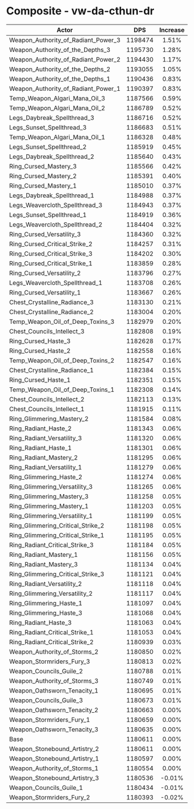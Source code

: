 # Composite - vw-da-cthun-dr
| Actor | DPS | Increase |
|---|:---:|:---:|
|Weapon_Authority_of_Radiant_Power_3|1198474|1.51%|
|Weapon_Authority_of_the_Depths_3|1195730|1.28%|
|Weapon_Authority_of_Radiant_Power_2|1194430|1.17%|
|Weapon_Authority_of_the_Depths_2|1193055|1.05%|
|Weapon_Authority_of_the_Depths_1|1190436|0.83%|
|Weapon_Authority_of_Radiant_Power_1|1190397|0.83%|
|Temp_Weapon_Algari_Mana_Oil_3|1187566|0.59%|
|Temp_Weapon_Algari_Mana_Oil_2|1186789|0.52%|
|Legs_Daybreak_Spellthread_3|1186716|0.52%|
|Legs_Sunset_Spellthread_3|1186683|0.51%|
|Temp_Weapon_Algari_Mana_Oil_1|1186328|0.48%|
|Legs_Sunset_Spellthread_2|1185919|0.45%|
|Legs_Daybreak_Spellthread_2|1185640|0.43%|
|Ring_Cursed_Mastery_3|1185566|0.42%|
|Ring_Cursed_Mastery_2|1185391|0.40%|
|Ring_Cursed_Mastery_1|1185010|0.37%|
|Legs_Daybreak_Spellthread_1|1184988|0.37%|
|Legs_Weavercloth_Spellthread_3|1184943|0.37%|
|Legs_Sunset_Spellthread_1|1184919|0.36%|
|Legs_Weavercloth_Spellthread_2|1184404|0.32%|
|Ring_Cursed_Versatility_3|1184360|0.32%|
|Ring_Cursed_Critical_Strike_2|1184257|0.31%|
|Ring_Cursed_Critical_Strike_3|1184202|0.30%|
|Ring_Cursed_Critical_Strike_1|1183859|0.28%|
|Ring_Cursed_Versatility_2|1183796|0.27%|
|Legs_Weavercloth_Spellthread_1|1183708|0.26%|
|Ring_Cursed_Versatility_1|1183667|0.26%|
|Chest_Crystalline_Radiance_3|1183130|0.21%|
|Chest_Crystalline_Radiance_2|1183004|0.20%|
|Temp_Weapon_Oil_of_Deep_Toxins_3|1182979|0.20%|
|Chest_Councils_Intellect_3|1182808|0.19%|
|Ring_Cursed_Haste_3|1182628|0.17%|
|Ring_Cursed_Haste_2|1182558|0.16%|
|Temp_Weapon_Oil_of_Deep_Toxins_2|1182547|0.16%|
|Chest_Crystalline_Radiance_1|1182384|0.15%|
|Ring_Cursed_Haste_1|1182351|0.15%|
|Temp_Weapon_Oil_of_Deep_Toxins_1|1182308|0.14%|
|Chest_Councils_Intellect_2|1182113|0.13%|
|Chest_Councils_Intellect_1|1181915|0.11%|
|Ring_Glimmering_Mastery_2|1181584|0.08%|
|Ring_Radiant_Haste_2|1181343|0.06%|
|Ring_Radiant_Versatility_3|1181320|0.06%|
|Ring_Radiant_Haste_1|1181301|0.06%|
|Ring_Radiant_Mastery_2|1181295|0.06%|
|Ring_Radiant_Versatility_1|1181279|0.06%|
|Ring_Glimmering_Haste_2|1181274|0.06%|
|Ring_Glimmering_Versatility_3|1181265|0.06%|
|Ring_Glimmering_Mastery_3|1181258|0.05%|
|Ring_Glimmering_Mastery_1|1181203|0.05%|
|Ring_Glimmering_Versatility_1|1181199|0.05%|
|Ring_Glimmering_Critical_Strike_2|1181198|0.05%|
|Ring_Glimmering_Critical_Strike_1|1181195|0.05%|
|Ring_Radiant_Critical_Strike_3|1181184|0.05%|
|Ring_Radiant_Mastery_1|1181156|0.05%|
|Ring_Radiant_Mastery_3|1181134|0.04%|
|Ring_Glimmering_Critical_Strike_3|1181121|0.04%|
|Ring_Radiant_Versatility_2|1181118|0.04%|
|Ring_Glimmering_Versatility_2|1181117|0.04%|
|Ring_Glimmering_Haste_1|1181097|0.04%|
|Ring_Glimmering_Haste_3|1181068|0.04%|
|Ring_Radiant_Haste_3|1181063|0.04%|
|Ring_Radiant_Critical_Strike_1|1181053|0.04%|
|Ring_Radiant_Critical_Strike_2|1180939|0.03%|
|Weapon_Authority_of_Storms_2|1180850|0.02%|
|Weapon_Stormriders_Fury_3|1180813|0.02%|
|Weapon_Councils_Guile_2|1180788|0.01%|
|Weapon_Authority_of_Storms_3|1180749|0.01%|
|Weapon_Oathsworn_Tenacity_1|1180695|0.01%|
|Weapon_Councils_Guile_3|1180673|0.01%|
|Weapon_Oathsworn_Tenacity_2|1180663|0.00%|
|Weapon_Stormriders_Fury_1|1180659|0.00%|
|Weapon_Oathsworn_Tenacity_3|1180635|0.00%|
|Base|1180611|0.00%|
|Weapon_Stonebound_Artistry_2|1180611|0.00%|
|Weapon_Stonebound_Artistry_1|1180597|0.00%|
|Weapon_Authority_of_Storms_1|1180554|0.00%|
|Weapon_Stonebound_Artistry_3|1180536|-0.01%|
|Weapon_Councils_Guile_1|1180434|-0.01%|
|Weapon_Stormriders_Fury_2|1180393|-0.02%|

